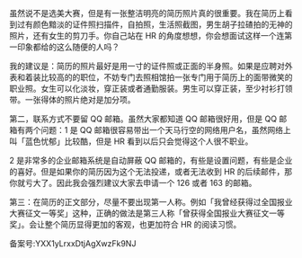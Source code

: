 虽然说不是选美大赛，但是有一张整洁明亮的简历照片真的很重要。我在简历上看到过有颜色黯淡的证件照扫描件，自拍照，生活照截图，男生胡子拉碴拍的无神的照片，还有女生的剪刀手。你自己站在 HR 的角度想想，你会想面试这样一个连第一印象都给的这么随便的人吗？

我的建议是：简历的照片最好是用一寸的证件照或正面的半身照。如果是应聘对外表和着装比较高的的职位，不妨专门去照相馆拍一张专门用于简历上的面带微笑的职业照。女生可以化淡妆，穿正装或者通勤服装。男生可以穿正装，至少衬衫打领带。一张得体的照片绝对是加分项。

第二，联系方式不要留 QQ 邮箱。虽然大家都知道 QQ 邮箱很好用，但是 QQ 邮箱有两个问题：1 是 QQ 邮箱很容易带出一个天马行空的网络用户名，虽然网络上叫「蓝色忧郁」比较酷，但是 HR 看到以后只会觉得这个人很不职业。

2 是非常多的企业邮箱系统是自动屏蔽 QQ 邮箱的，有些是设置问题，有些是企业的喜好。但是如果你的简历因为这个无法投递，或者无法收到 HR 的后续邮件，那你就亏大了。因此我会强烈建议大家去申请一个 126 或者 163 的邮箱。

第三：在简历的正文部分，尽量不要出现第一人称。例如「我曾经获得过全国报业大赛征文一等奖」这种，正确的做法是第三人称「曾获得全国报业大赛征文一等奖」。会让整个简历显得更加的客观，也更加符合 HR 的阅读习惯。

  

备案号:YXX1yLrxxDtjAgXwzFk9NJ